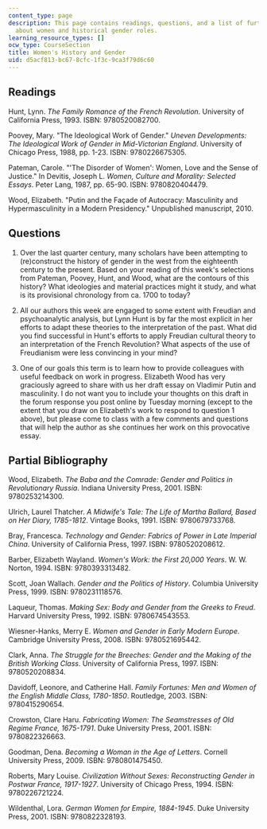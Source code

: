```yaml
---
content_type: page
description: This page contains readings, questions, and a list of further readings
  about women and historical gender roles.
learning_resource_types: []
ocw_type: CourseSection
title: Women's History and Gender
uid: d5acf813-bc67-8cfc-1f3c-9ca3f79d6c60
---
```


Readings
--------

Hunt, Lynn. _The Family Romance of the French Revolution_. University of California Press, 1993. ISBN: 9780520082700.

Poovey, Mary. "The Ideological Work of Gender." _Uneven Developments: The Ideological Work of Gender in Mid-Victorian England_. University of Chicago Press, 1988, pp. 1-23. ISBN: 9780226675305.

Pateman, Carole. "'The Disorder of Women': Women, Love and the Sense of Justice." In Devitis, Joseph L. _Women, Culture and Morality: Selected Essays_. Peter Lang, 1987, pp. 65-90. ISBN: 9780820404479.

Wood, Elizabeth. "Putin and the Façade of Autocracy: Masculinity and Hypermasculinity in a Modern Presidency." Unpublished manuscript, 2010.

Questions
---------

1.  Over the last quarter century, many scholars have been attempting to (re)construct the history of gender in the west from the eighteenth century to the present. Based on your reading of this week's selections from Pateman, Poovey, Hunt, and Wood, what are the contours of this history? What ideologies and material practices might it study, and what is its provisional chronology from ca. 1700 to today?
    
2.  All our authors this week are engaged to some extent with Freudian and psychoanalytic analysis, but Lynn Hunt is by far the most explicit in her efforts to adapt these theories to the interpretation of the past. What did you find successful in Hunt's efforts to apply Freudian cultural theory to an interpretation of the French Revolution? What aspects of the use of Freudianism were less convincing in your mind?
    
3.  One of our goals this term is to learn how to provide colleagues with useful feedback on work in progress. Elizabeth Wood has very graciously agreed to share with us her draft essay on Vladimir Putin and masculinity. I do not want you to include your thoughts on this draft in the forum response you post online by Tuesday morning (except to the extent that you draw on Elizabeth's work to respond to question 1 above), but please come to class with a few comments and questions that will help the author as she continues her work on this provocative essay.
    

Partial Bibliography
--------------------

Wood, Elizabeth. _The Baba and the Comrade: Gender and Politics in Revolutionary Russia_. Indiana University Press, 2001. ISBN: 9780253214300.

Ulrich, Laurel Thatcher. _A Midwife's Tale: The Life of Martha Ballard, Based on Her Diary, 1785-1812_. Vintage Books, 1991. ISBN: 9780679733768.

Bray, Francesca. _Technology and Gender: Fabrics of Power in Late Imperial China_. University of California Press, 1997. ISBN: 9780520208612.

Barber, Elizabeth Wayland. _Women's Work: the First 20,000 Years_. W. W. Norton, 1994. ISBN: 9780393313482.

Scott, Joan Wallach. _Gender and the Politics of History_. Columbia University Press, 1999. ISBN: 9780231118576.

Laqueur, Thomas. _Making Sex: Body and Gender from the Greeks to Freud_. Harvard University Press, 1992. ISBN: 9780674543553.

Wiesner-Hanks, Merry E. _Women and Gender in Early Modern Europe_. Cambridge University Press, 2008. ISBN: 9780521695442.

Clark, Anna. _The Struggle for the Breeches: Gender and the Making of the British Working Class_. University of California Press, 1997. ISBN: 9780520208834.

Davidoff, Leonore, and Catherine Hall. _Family Fortunes: Men and Women of the English Middle Class, 1780-1850_. Routledge, 2003. ISBN: 9780415290654.

Crowston, Clare Haru. _Fabricating Women: The Seamstresses of Old Regime France, 1675-1791_. Duke University Press, 2001. ISBN: 9780822326663.

Goodman, Dena. _Becoming a Woman in the Age of Letters_. Cornell University Press, 2009. ISBN: 9780801475450.

Roberts, Mary Louise. _Civilization Without Sexes: Reconstructing Gender in Postwar France, 1917-1927_. University of Chicago Press, 1994. ISBN: 9780226721224.

Wildenthal, Lora. _German Women for Empire, 1884-1945_. Duke University Press, 2001. ISBN: 9780822328193.